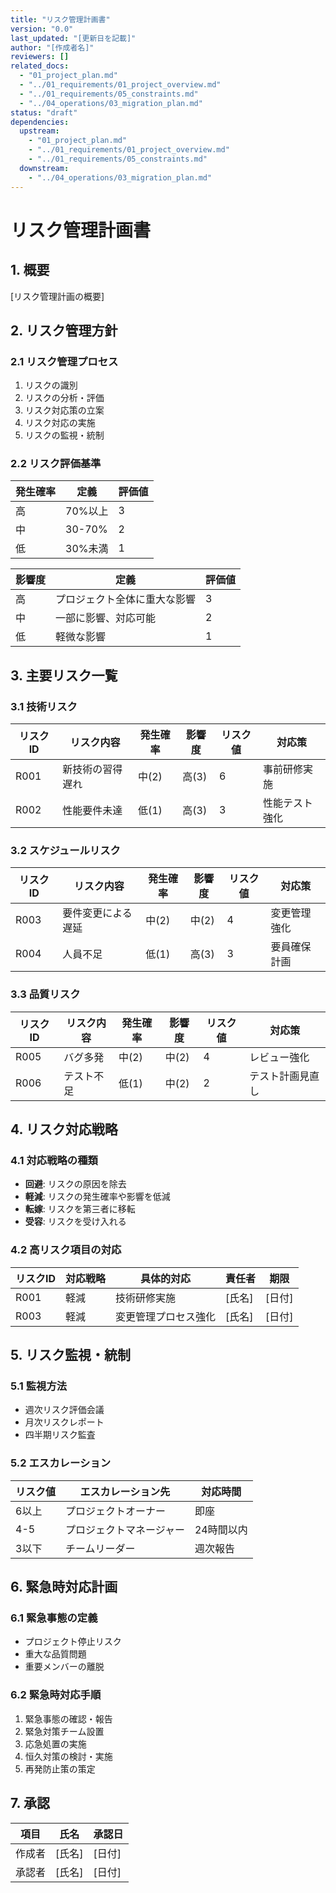 ```yaml
---
title: "リスク管理計画書"
version: "0.0"
last_updated: "[更新日を記載]"
author: "[作成者名]"
reviewers: []
related_docs:
  - "01_project_plan.md"
  - "../01_requirements/01_project_overview.md"
  - "../01_requirements/05_constraints.md"
  - "../04_operations/03_migration_plan.md"
status: "draft"
dependencies:
  upstream:
    - "01_project_plan.md"
    - "../01_requirements/01_project_overview.md"
    - "../01_requirements/05_constraints.md"
  downstream:
    - "../04_operations/03_migration_plan.md"
---
```


# リスク管理計画書

## 1. 概要
[リスク管理計画の概要]

## 2. リスク管理方針
### 2.1 リスク管理プロセス
1. リスクの識別
2. リスクの分析・評価
3. リスク対応策の立案
4. リスク対応の実施
5. リスクの監視・統制

### 2.2 リスク評価基準
| 発生確率 | 定義 | 評価値 |
|----------|------|--------|
| 高 | 70%以上 | 3 |
| 中 | 30-70% | 2 |
| 低 | 30%未満 | 1 |

| 影響度 | 定義 | 評価値 |
|--------|------|--------|
| 高 | プロジェクト全体に重大な影響 | 3 |
| 中 | 一部に影響、対応可能 | 2 |
| 低 | 軽微な影響 | 1 |

## 3. 主要リスク一覧
### 3.1 技術リスク
| リスクID | リスク内容 | 発生確率 | 影響度 | リスク値 | 対応策 |
|----------|------------|----------|--------|----------|--------|
| R001 | 新技術の習得遅れ | 中(2) | 高(3) | 6 | 事前研修実施 |
| R002 | 性能要件未達 | 低(1) | 高(3) | 3 | 性能テスト強化 |

### 3.2 スケジュールリスク
| リスクID | リスク内容 | 発生確率 | 影響度 | リスク値 | 対応策 |
|----------|------------|----------|--------|----------|--------|
| R003 | 要件変更による遅延 | 中(2) | 中(2) | 4 | 変更管理強化 |
| R004 | 人員不足 | 低(1) | 高(3) | 3 | 要員確保計画 |

### 3.3 品質リスク
| リスクID | リスク内容 | 発生確率 | 影響度 | リスク値 | 対応策 |
|----------|------------|----------|--------|----------|--------|
| R005 | バグ多発 | 中(2) | 中(2) | 4 | レビュー強化 |
| R006 | テスト不足 | 低(1) | 中(2) | 2 | テスト計画見直し |

## 4. リスク対応戦略
### 4.1 対応戦略の種類
- **回避**: リスクの原因を除去
- **軽減**: リスクの発生確率や影響を低減
- **転嫁**: リスクを第三者に移転
- **受容**: リスクを受け入れる

### 4.2 高リスク項目の対応
| リスクID | 対応戦略 | 具体的対応 | 責任者 | 期限 |
|----------|----------|------------|--------|------|
| R001 | 軽減 | 技術研修実施 | [氏名] | [日付] |
| R003 | 軽減 | 変更管理プロセス強化 | [氏名] | [日付] |

## 5. リスク監視・統制
### 5.1 監視方法
- 週次リスク評価会議
- 月次リスクレポート
- 四半期リスク監査

### 5.2 エスカレーション
| リスク値 | エスカレーション先 | 対応時間 |
|----------|-------------------|----------|
| 6以上 | プロジェクトオーナー | 即座 |
| 4-5 | プロジェクトマネージャー | 24時間以内 |
| 3以下 | チームリーダー | 週次報告 |

## 6. 緊急時対応計画
### 6.1 緊急事態の定義
- プロジェクト停止リスク
- 重大な品質問題
- 重要メンバーの離脱

### 6.2 緊急時対応手順
1. 緊急事態の確認・報告
2. 緊急対策チーム設置
3. 応急処置の実施
4. 恒久対策の検討・実施
5. 再発防止策の策定

## 7. 承認
| 項目 | 氏名 | 承認日 |
|------|------|--------|
| 作成者 | [氏名] | [日付] |
| 承認者 | [氏名] | [日付] | 